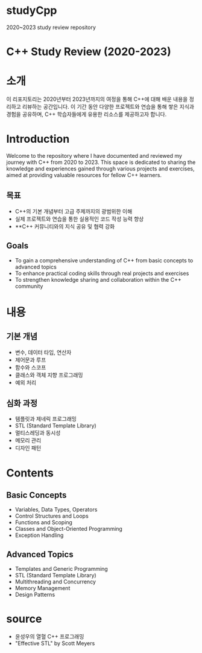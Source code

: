 # studyCpp
2020~2023 study review repository

# C++ Study Review (2020-2023)
# 소개
이 리포지토리는 2020년부터 2023년까지의 여정을 통해 C++에 대해 배운 내용을 정리하고 리뷰하는 공간입니다. 이 기간 동안 다양한 프로젝트와 연습을 통해 쌓은 지식과 경험을 공유하며, C++ 학습자들에게 유용한 리소스를 제공하고자 합니다.

# Introduction
Welcome to the repository where I have documented and reviewed my journey with C++ from 2020 to 2023. This space is dedicated to sharing the knowledge and experiences gained through various projects and exercises, aimed at providing valuable resources for fellow C++ learners.

## 목표
- C++의 기본 개념부터 고급 주제까지의 광범위한 이해
- 실제 프로젝트와 연습을 통한 실용적인 코드 작성 능력 향상
- **C++ 커뮤니티와의 지식 공유 및 협력 강화

## Goals
- To gain a comprehensive understanding of C++ from basic concepts to advanced topics
- To enhance practical coding skills through real projects and exercises
- To strengthen knowledge sharing and collaboration within the C++ community

# 내용
## 기본 개념
- 변수, 데이터 타입, 연산자
- 제어문과 루프
- 함수와 스코프
- 클래스와 객체 지향 프로그래밍
- 예외 처리

## 심화 과정
- 템플릿과 제네릭 프로그래밍
- STL (Standard Template Library)
- 멀티스레딩과 동시성
- 메모리 관리
- 디자인 패턴

# Contents
## Basic Concepts
- Variables, Data Types, Operators
- Control Structures and Loops
- Functions and Scoping
- Classes and Object-Oriented Programming
- Exception Handling

## Advanced Topics
- Templates and Generic Programming
- STL (Standard Template Library)
- Multithreading and Concurrency
- Memory Management
- Design Patterns

# source
- 윤성우의 열혈 C++ 프로그래밍
- "Effective STL" by Scott Meyers
